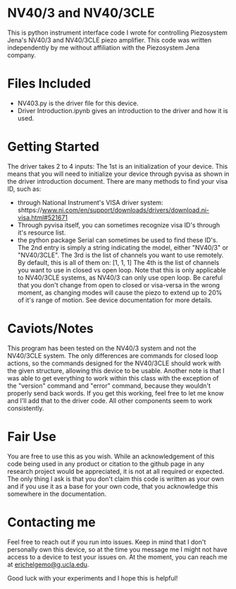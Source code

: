 # NV40/3 and NV40/3CLE
This is python instrument interface code I wrote for controlling Piezosystem Jena's NV40/3 and NV40/3CLE piezo amplifier. This code was written independently by me without affiliation with the Piezosystem Jena company.

# Files Included
- NV403.py is the driver file for this device.
- Driver Introduction.ipynb gives an introduction to the driver and how it is used.

# Getting Started
The driver takes 2 to 4 inputs:
The 1st is an initialization of your device. This means that you will need to initialize your device through pyvisa as shown in the driver introduction document. There are many methods to find your visa ID, such as:
- through National Instrument's VISA driver system: shttps://www.ni.com/en/support/downloads/drivers/download.ni-visa.html#521671
- Through pyvisa itself, you can sometimes recognize visa ID's through it's resource list.
- the python package Serial can sometimes be used to find these ID's.
The 2nd entry is simply a string indicating the model, either "NV40/3" or "NV40/3CLE".
The 3rd is the list of channels you want to use remotely. By default, this is all of them on: [1, 1, 1]
The 4th is the list of channels you want to use in closed vs open loop. Note that this is only applicable to NV40/3CLE systems, as NV40/3 can only use open loop. Be careful that you don't change from open to closed or visa-versa in the wrong moment, as changing modes will cause the piezo to extend up to 20% of it's range of motion. See device documentation for more details.

# Caviots/Notes
This program has been tested on the NV40/3 system and not the NV40/3CLE system. The only differences are commands for closed loop actions, so the commands designed for the NV40/3CLE should work with the given structure, allowing this device to be usable. Another note is that I was able to get everything to work within this class with the exception of the "version" command and "error" command, because they wouldn't properly send back words. If you get this working, feel free to let me know and I'll add that to the driver code. All other components seem to work consistently.

# Fair Use
You are free to use this as you wish. While an acknowledgement of this code being used in any product or citation to the github page in any research project would be appreciated, it is not at all required or expected. The only thing I ask is that you don't claim this code is written as your own and if you use it as a base for your own code, that you acknowledge this somewhere in the documentation.

# Contacting me
Feel free to reach out if you run into issues. Keep in mind that I don't personally own this device, so at the time you message me I might not have access to a device to test your issues on. At the moment, you can reach me at erichelgemo@g.ucla.edu.

Good luck with your experiments and I hope this is helpful!

